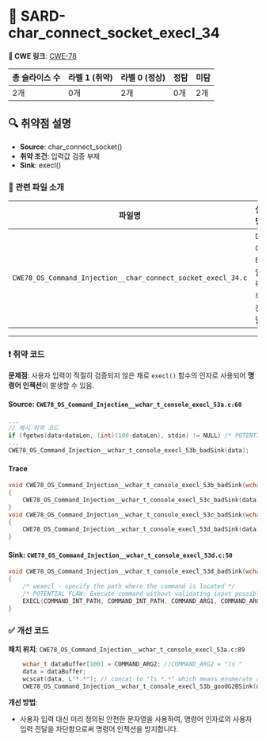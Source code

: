 # 📁 SARD-char_connect_socket_execl_34

**🔗 CWE 링크**: [CWE-78](https://cwe.mitre.org/data/definitions/78.html)

| 총 슬라이스 수 | 라벨 1 (취약) | 라벨 0 (정상) | 정탐 | 미탐 |
| -------- | --------- | --------- | -- | -- |
| 2개       | 0개        | 2개        | 0개 | 2개 |


## 🔍 취약점 설명
* **Source**: char_connect_socket()
* **취약 조건**: 입력값 검증 부재
* **Sink**: execl()

### 📁 관련 파일 소개

| 파일명       | 설명                      |
| --------- | ----------------------- |
| `CWE78_OS_Command_Injection__char_connect_socket_execl_34.c` | 데이터 입력 후 전달 |

---

### ❗️ 취약 코드
**문제점**:
사용자 입력이 적절히 검증되지 않은 채로 `execl()` 함수의 인자로 사용되어 **명령어 인젝션**이 발생할 수 있음.

#### Source: `CWE78_OS_Command_Injection__wchar_t_console_execl_53a.c:60`
```c
...
// 예시 취약 코드
if (fgetws(data+dataLen, (int)(100-dataLen), stdin) != NULL) /* POTENTIAL FLAW */
...
CWE78_OS_Command_Injection__wchar_t_console_execl_53b_badSink(data);
```

#### Trace
```c
void CWE78_OS_Command_Injection__wchar_t_console_execl_53b_badSink(wchar_t * data)
{
    CWE78_OS_Command_Injection__wchar_t_console_execl_53c_badSink(data);
}
void CWE78_OS_Command_Injection__wchar_t_console_execl_53c_badSink(wchar_t * data)
{
    CWE78_OS_Command_Injection__wchar_t_console_execl_53d_badSink(data);
}
```

#### Sink: `CWE78_OS_Command_Injection__wchar_t_console_execl_53d.c:50`
```c
void CWE78_OS_Command_Injection__wchar_t_console_execl_53d_badSink(wchar_t * data)
{
    /* wexecl - specify the path where the command is located */
    /* POTENTIAL FLAW: Execute command without validating input possibly leading to command injection */
    EXECL(COMMAND_INT_PATH, COMMAND_INT_PATH, COMMAND_ARG1, COMMAND_ARG3, NULL);
}
```

### ✅ 개선 코드

**패치 위치**: `CWE78_OS_Command_Injection__wchar_t_console_execl_53a.c:89`

```c
    wchar_t dataBuffer[100] = COMMAND_ARG2; //COMMAND_ARG2 = "ls "
    data = dataBuffer;
    wcscat(data, L"*.*"); // concat to "ls *.*" which means enumerate all files in cwd"
    CWE78_OS_Command_Injection__wchar_t_console_execl_53b_goodG2BSink(data);
```

**개선 방법**:

* 사용자 입력 대신 미리 정의된 안전한 문자열을 사용하여, 명령어 인자로의 사용자 입력 전달을 차단함으로써 명령어 인젝션을 방지합니다.